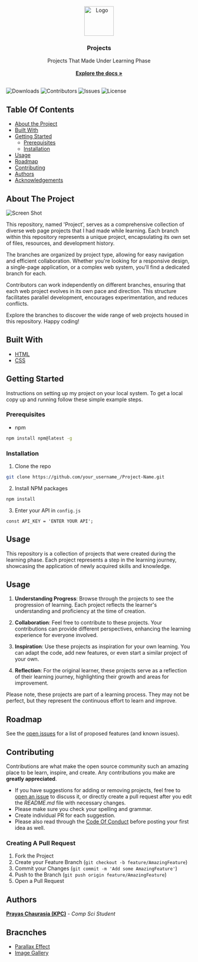 <!-- https://readme.shaankhan.dev/ -->
<br/>
<p align="center">
  <a href="https://github.com/PrayasChaurasiaKPC/Projects">
    <img src="https://static.vecteezy.com/system/resources/previews/008/461/358/original/team-project-filled-line-icon-linear-style-sign-for-mobile-concept-and-web-design-outline-icon-symbol-logo-illustration-graphic-free-vector.jpg" alt="Logo" width="80" height="80">
  </a>

  <h3 align="center">Projects</h3>

  <p align="center">
    Projects That Made Under Learning Phase
    <br/>
    <br/>
    <a href="https://github.com/PrayasChaurasiaKPC/Projects"><strong>Explore the docs »</strong></a>
    <br/>
    <br/>
  </p>
</p>

![Downloads](https://img.shields.io/github/downloads/PrayasChaurasiaKPC/Projects/total) ![Contributors](https://img.shields.io/github/contributors/PrayasChaurasiaKPC/Projects?color=dark-green) ![Issues](https://img.shields.io/github/issues/PrayasChaurasiaKPC/Projects) ![License](https://img.shields.io/github/license/PrayasChaurasiaKPC/Projects) 

## Table Of Contents

* [About the Project](#about-the-project)
* [Built With](#built-with)
* [Getting Started](#getting-started)
  * [Prerequisites](#prerequisites)
  * [Installation](#installation)
* [Usage](#usage)
* [Roadmap](#roadmap)
* [Contributing](#contributing)
* [Authors](#authors)
* [Acknowledgements](#acknowledgements)

## About The Project

![Screen Shot](images/screenshot.png)

This repository, named 'Project', serves as a comprehensive collection of diverse web page projects that I had made while learning. Each branch within this repository represents a unique project, encapsulating its own set of files, resources, and development history.

The branches are organized by project type, allowing for easy navigation and efficient collaboration. Whether you're looking for a responsive design, a single-page application, or a complex web system, you'll find a dedicated branch for each.

Contributors can work independently on different branches, ensuring that each web project evolves in its own pace and direction. This structure facilitates parallel development, encourages experimentation, and reduces conflicts.

Explore the branches to discover the wide range of web projects housed in this repository. Happy coding!

## Built With



* [HTML](https://github.com/topics/html)
* [CSS](https://github.com/topics/css)

## Getting Started

Instructions on setting up my project on your local system.
To get a local copy up and running follow these simple example steps.

### Prerequisites



* npm

```sh
npm install npm@latest -g
```

### Installation

1. Clone the repo

```sh
git clone https://github.com/your_username_/Project-Name.git
```

2. Install NPM packages

```sh
npm install
```

3. Enter your API in `config.js`

```JS
const API_KEY = 'ENTER YOUR API';
```

## Usage

This repository is a collection of projects that were created during the learning phase. Each project represents a step in the learning journey, showcasing the application of newly acquired skills and knowledge.

## Usage

1. **Understanding Progress**: Browse through the projects to see the progression of learning. Each project reflects the learner's understanding and proficiency at the time of creation.

2. **Collaboration**: Feel free to contribute to these projects. Your contributions can provide different perspectives, enhancing the learning experience for everyone involved.

3. **Inspiration**: Use these projects as inspiration for your own learning. You can adapt the code, add new features, or even start a similar project of your own.

4. **Reflection**: For the original learner, these projects serve as a reflection of their learning journey, highlighting their growth and areas for improvement.

Please note, these projects are part of a learning process. They may not be perfect, but they represent the continuous effort to learn and improve.


## Roadmap

See the [open issues](https://github.com/PrayasChaurasiaKPC/Projects/issues) for a list of proposed features (and known issues).

## Contributing

Contributions are what make the open source community such an amazing place to be learn, inspire, and create. Any contributions you make are **greatly appreciated**.
* If you have suggestions for adding or removing projects, feel free to [open an issue](https://github.com/PrayasChaurasiaKPC/Projects/issues/new) to discuss it, or directly create a pull request after you edit the *README.md* file with necessary changes.
* Please make sure you check your spelling and grammar.
* Create individual PR for each suggestion.
* Please also read through the [Code Of Conduct](https://github.com/PrayasChaurasiaKPC/Projects/blob/main/CODE_OF_CONDUCT.md) before posting your first idea as well.

### Creating A Pull Request

1. Fork the Project
2. Create your Feature Branch (`git checkout -b feature/AmazingFeature`)
3. Commit your Changes (`git commit -m 'Add some AmazingFeature'`)
4. Push to the Branch (`git push origin feature/AmazingFeature`)
5. Open a Pull Request

## Authors

**[Prayas Chaurasia (KPC)](https://github.com/PrayasChaurasiaKPC)** - *Comp Sci Student*

## Bracnches

* [Parallax Effect](https://github.com/PrayasChaurasiaKPC/Projects/tree/Parallax-Effect)
* [Image Gallery](https://github.com/PrayasChaurasiaKPC/Projects/tree/Image-Gallery)
